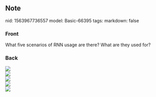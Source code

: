## Note
nid: 1563967736557
model: Basic-66395
tags: 
markdown: false

### Front
What five scenarios of RNN usage are there? What are they used for?

### Back
<div><img src="Screenshot 2019-07-24 at 13.29.24.png">
</div><img src="Screenshot 2019-07-24 at 13.29.28.png"><div><img src="Screenshot 2019-07-24 at 13.29.31.png"></div><div><img src="Screenshot 2019-07-24 at 13.29.36.png"></div><div><img src="Screenshot 2019-07-24 at 13.29.51.png">
<div>
</div></div>
